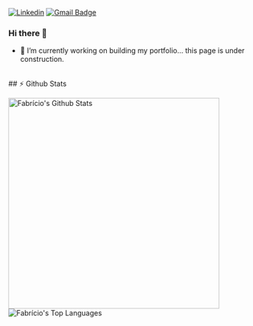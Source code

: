 [![Linkedin](https://img.shields.io/badge/-LinkedIn-blue?style=flat&logo=Linkedin&logoColor=white&link=https://www.linkedin.com/in/faoliveira/)](https://www.linkedin.com/in/faoliveira)
[![Gmail Badge](https://img.shields.io/badge/-Gmail-c14438?style=flat&logo=Gmail&logoColor=white&link=mailto:fabriciodealmeida@gmail.com)](mailto:fabriciodealmeida@gmail.com)

### Hi there 👋

- 🔭 I’m currently working on building my portfolio... this page is under construction. 


<br>
## ⚡ Github Stats
<p align="justify">
  <a href="https://github.com/fdaoliveira/github-readme-stats">
    <img width="420" align="left" alt="Fabrício's Github Stats" src="https://github-readme-stats.vercel.app/api?username=fdaoliveira&count_private=true&show_icons=true&theme=buefy&hide_border=true" />
  </a>
  <a href="https://github.com/fdaoliveira/github-readme-stats">
    <img align="left" alt="Fabrício's Top Languages" src="https://github-readme-stats.vercel.app/api/top-langs/?username=fdaoliveira&layout=compact&langs_count=6&theme=buefy&hide_border=true" />
  </a>
</p>

<!--
**fdaoliveira/fdaoliveira** is a ✨ _special_ ✨ repository because its `README.md` (this file) appears on your GitHub profile.

Here are some ideas to get you started:

- 🔭 I’m currently working on ...
- 🌱 I’m currently learning ...
- 👯 I’m looking to collaborate on ...
- 🤔 I’m looking for help with ...
- 💬 Ask me about ...
- 📫 How to reach me: ...
- 😄 Pronouns: ...
- ⚡ Fun fact: ...
-->
